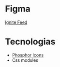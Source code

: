 # Figma
[Ignite Feed](https://www.figma.com/file/adZE5imkAWywp3ERU5P2fH/Ignite-Feed-(Community)?type=design&node-id=1-35&mode=design&t=CG9vnTHSXWzy6NFA-0)

# Tecnologias
- [Phosphor Icons](https://phosphoricons.com/)
- Css modules